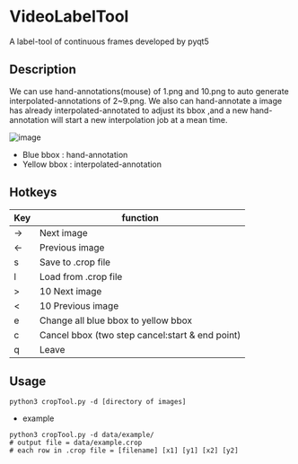 # VideoLabelTool
A label-tool of continuous frames developed by pyqt5

## Description
We can use hand-annotations(mouse) of 1.png and 10.png to auto generate interpolated-annotations of 2~9.png.
We also can hand-annotate a image has already interpolated-annotated to adjust its bbox ,and a new
hand-annotation will start a new interpolation job at a mean time.

![image](https://github.com/nat99up/VideoLabelTool/blob/master/util/Demo.gif)

* Blue bbox : hand-annotation
* Yellow bbox : interpolated-annotation

## Hotkeys
| Key        | function                                   |
| ---------- | ------------------------------------------ |
| →          | Next image                                 |
| ←          | Previous image                             |
| s          | Save to .crop file                         |
| l          | Load from .crop file                       |
| >          | 10 Next image                              |
| <          | 10 Previous image                          |
| e          | Change all blue bbox to yellow bbox        |
| c          | Cancel bbox (two step cancel:start & end point)|
| q          | Leave                                      |


## Usage
```
python3 cropTool.py -d [directory of images]
```

* example
```
python3 cropTool.py -d data/example/
# output file = data/example.crop
# each row in .crop file = [filename] [x1] [y1] [x2] [y2]
```